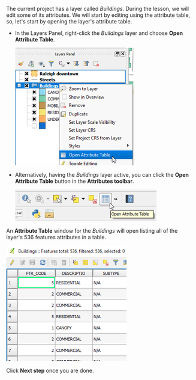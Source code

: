 The current project has a layer called *Buildings*. During the lesson,
we will edit some of its attributes. We will start by editing using the
attribute table, so, let's start by opening the layer's attribute table.

- In the Layers Panel, right-click the *Buildings* layer and
choose **Open Attribute Table**.

    ![open_attribute_table.png](open_attribute_table.png)

- Alternatively, having the *Buildings* layer active,
you can click the **Open Attribute Table** button in the **Attributes
toolbar**.

    ![open_attribute_table_button.png](open_attribute_table_button.png)

An **Attribute Table** window for the *Buildings* will open
listing all of the layer's 536 features attributes in a table.

![attribute_table_example.png](attribute_table_example.png)

Click **Next step** once you are done.
